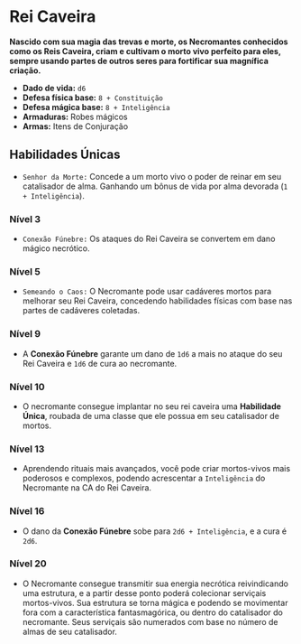 # Rei Caveira
**Nascido com sua magia das trevas e morte, os Necromantes conhecidos como os Reis Caveira, criam e cultivam o morto vivo perfeito para eles, sempre usando partes de outros seres para fortificar sua magnífica criação.**

- **Dado de vida:** `d6`
- **Defesa física base:** `8 + Constituição`
- **Defesa mágica base:** `8 + Inteligência`
- **Armaduras:** Robes mágicos
- **Armas:** Itens de Conjuração

## Habilidades Únicas
- `Senhor da Morte:` Concede a um morto vivo o poder de reinar em seu catalisador de alma. Ganhando um bônus de vida por alma devorada (`1 + Inteligência`).

### Nível 3
- `Conexão Fúnebre:` Os ataques do Rei Caveira se convertem em dano mágico necrótico.

### Nível 5
- `Semeando o Caos:` O Necromante pode usar cadáveres mortos para melhorar seu Rei Caveira, concedendo habilidades físicas com base nas partes de cadáveres coletadas.

### Nível 9
- A **Conexão Fúnebre** garante um dano de `1d6` a mais no ataque do seu Rei Caveira e `1d6` de cura ao necromante.

### Nível 10
- O necromante consegue implantar no seu rei caveira uma **Habilidade Única**, roubada de uma classe que ele possua em seu catalisador de mortos.

### Nível 13
- Aprendendo rituais mais avançados, você pode criar mortos-vivos mais poderosos e complexos, podendo acrescentar a `Inteligência` do Necromante na CA do Rei Caveira.

### Nível 16
- O dano da **Conexão Fúnebre** sobe para `2d6 + Inteligência`, e a cura é `2d6`.

### Nível 20
- O Necromante consegue transmitir sua energia necrótica reivindicando uma estrutura, e a partir desse ponto poderá colecionar serviçais mortos-vivos. Sua estrutura se torna mágica e podendo se movimentar fora com a característica fantasmagórica, ou dentro do catalisador do necromante. Seus serviçais são numerados com base no número de almas de seu catalisador.
